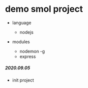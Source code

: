 # demo smol project

- language
    - nodejs

- modules
    - nodemon -g
    - express

##### 2020.09.05

- init project